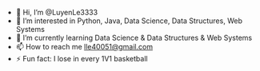 - 👋 Hi, I’m @LuyenLe3333
- 👀 I’m interested in Python, Java, Data Science, Data Structures, Web Systems
- 🌱 I’m currently learning Data Science & Data Structures & Web Systems
- 📫 How to reach me lle40051@gmail.com
- ⚡ Fun fact: I lose in every 1V1 basketball
